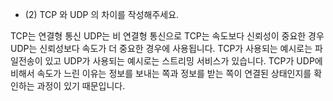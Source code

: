 - (2) TCP 와 UDP 의 차이를 작성해주세요.

TCP는 연결형 통신 UDP는 비 연결형 통신으로
TCP는 속도보다 신뢰성이 중요한 경우 UDP는 신뢰성보다 속도가 더 중요한 경우에 사용됩니다.
TCP가 사용되는 예시로는 파일전송이 있고 UDP가 사용되는 예시로는 스트리밍 서비스가 있습니다.
TCP가 UDP에 비해서 속도가 느린 이유는 정보를 보내는 쪽과 정보를 받는 쪽이 연결된 상태인지를 확인하는 과정이 있기 때문입니다.

